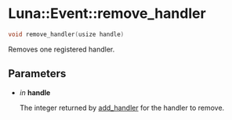 # Luna::Event::remove_handler

```c++
void remove_handler(usize handle)
```

Removes one registered handler. 



## Parameters
* *in* **handle**

    The integer returned by [add_handler](class_luna_1_1_event_1a161bc3ee47a2cafb32e491f5e5173095.md) for the handler to remove. 

